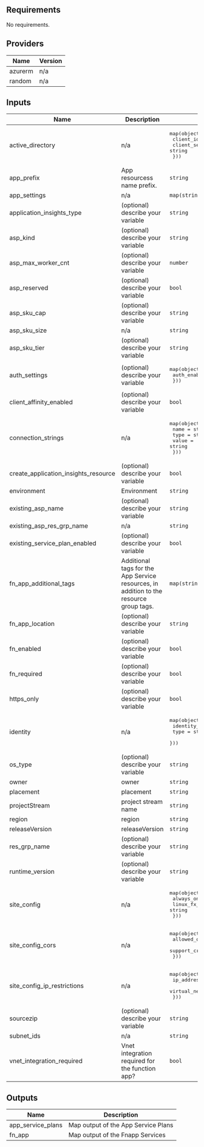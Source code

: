 ## Requirements

No requirements.

## Providers

| Name | Version |
|------|---------|
| azurerm | n/a |
| random | n/a |

## Inputs

| Name | Description | Type | Default | Required |
|------|-------------|------|---------|:--------:|
| active\_directory | n/a | <pre>map(object({<br>    client_id     = string<br>    client_secret = string<br>  }))</pre> | `{}` | no |
| app\_prefix | App resourcess name prefix. | `string` | n/a | yes |
| app\_settings | n/a | `map(string)` | `{}` | no |
| application\_insights\_type | (optional) describe your variable | `string` | `"web"` | no |
| asp\_kind | (optional) describe your variable | `string` | `"Windows"` | no |
| asp\_max\_worker\_cnt | (optional) describe your variable | `number` | `2` | no |
| asp\_reserved | (optional) describe your variable | `bool` | `false` | no |
| asp\_sku\_cap | (optional) describe your variable | `string` | `null` | no |
| asp\_sku\_size | n/a | `string` | `"P1V2"` | no |
| asp\_sku\_tier | (optional) describe your variable | `string` | `"Premium"` | no |
| auth\_settings | (optional) describe your variable | <pre>map(object({<br>    auth_enabled = string<br>  }))</pre> | `{}` | no |
| client\_affinity\_enabled | (optional) describe your variable | `bool` | `null` | no |
| connection\_strings | n/a | <pre>map(object({<br>    name  = string<br>    type  = string<br>    value = string<br>  }))</pre> | `{}` | no |
| create\_application\_insights\_resource | (optional) describe your variable | `bool` | `true` | no |
| environment | Environment | `string` | n/a | yes |
| existing\_asp\_name | (optional) describe your variable | `string` | `""` | no |
| existing\_asp\_res\_grp\_name | n/a | `string` | `""` | no |
| existing\_service\_plan\_enabled | (optional) describe your variable | `bool` | n/a | yes |
| fn\_app\_additional\_tags | Additional tags for the App Service resources, in addition to the resource group tags. | `map(string)` | `{}` | no |
| fn\_app\_location | (optional) describe your variable | `string` | `""` | no |
| fn\_enabled | (optional) describe your variable | `bool` | `true` | no |
| fn\_required | (optional) describe your variable | `bool` | `true` | no |
| https\_only | (optional) describe your variable | `bool` | n/a | yes |
| identity | n/a | <pre>map(object({<br>    identity_ids = string<br>    type         = string<br>  }))</pre> | `{}` | no |
| os\_type | (optional) describe your variable | `string` | `null` | no |
| owner | owner | `string` | n/a | yes |
| placement | placement | `string` | `"PUB"` | no |
| projectStream | project stream name | `string` | `"F4DP"` | no |
| region | region | `string` | n/a | yes |
| releaseVersion | releaseVersion | `string` | `"0.1.0"` | no |
| res\_grp\_name | (optional) describe your variable | `string` | n/a | yes |
| runtime\_version | (optional) describe your variable | `string` | `"~3"` | no |
| site\_config | n/a | <pre>map(object({<br>    always_on        = bool<br>    linux_fx_version = string<br>  }))</pre> | `{}` | no |
| site\_config\_cors | n/a | <pre>map(object({<br>    allowed_origins     = list(string)<br>    support_credentials = string<br>  }))</pre> | `{}` | no |
| site\_config\_ip\_restrictions | n/a | <pre>map(object({<br>    ip_address                 = string<br>    virtual_network_subnet_ids = string<br>  }))</pre> | `{}` | no |
| sourcezip | (optional) describe your variable | `string` | n/a | yes |
| subnet\_ids | n/a | `string` | `null` | no |
| vnet\_integration\_required | Vnet integration required for the function app? | `bool` | `true` | no |

## Outputs

| Name | Description |
|------|-------------|
| app\_service\_plans | Map output of the App Service Plans |
| fn\_app | Map output of the Fnapp Services |

